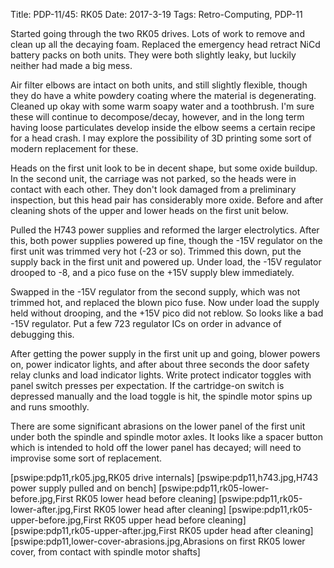 Title: PDP-11/45: RK05
Date: 2017-3-19
Tags: Retro-Computing, PDP-11

Started going through the two RK05 drives.  Lots of work to remove and clean up all the decaying foam.
Replaced the emergency head retract NiCd battery packs on both units.  They were both slightly leaky, but
luckily neither had made a big mess.

Air filter elbows are intact on both units, and still slightly flexible, though they do have a white
powdery coating where the material is degenerating.  Cleaned up okay with some warm soapy water and a
toothbrush.  I'm sure these will continue to decompose/decay, however, and in the long term having loose
particulates develop inside the elbow seems a certain recipe for a head crash.  I may explore the possibility
of 3D printing some sort of modern replacement for these.

Heads on the first unit look to be in decent shape, but some oxide buildup.  In the second unit, the
carriage was not parked, so the heads were in contact with each other.  They don't look damaged from a
preliminary inspection, but this head pair has considerably more oxide.  Before and after cleaning shots of
the upper and lower heads on the first unit below.

Pulled the H743 power supplies and reformed the larger electrolytics.  After this, both power supplies
powered up fine, though the -15V regulator on the first unit was trimmed very hot (-23 or so).  Trimmed this
down, put the supply back in the first unit and powered up.  Under load, the -15V regulator drooped to -8,
and a pico fuse on the +15V supply blew immediately.

Swapped in the -15V regulator from the second supply, which was not trimmed hot, and replaced the blown
pico fuse.  Now under load the supply held without drooping, and the +15V pico did not reblow.  So looks
like a bad -15V regulator.  Put a few 723 regulator ICs on order in advance of debugging this.

After getting the power supply in the first unit up and going, blower powers on, power indicator lights, and
after about three seconds the door safety relay clunks and load indicator lights. Write protect indicator
toggles with panel switch presses per expectation.  If the cartridge-on switch is depressed manually and the
load toggle is hit, the spindle motor spins up and runs smoothly.

There are some significant abrasions on the lower panel of the first unit under both the spindle and spindle
motor axles.  It looks like a spacer button which is intended to hold off the lower panel has decayed; will
need to improvise some sort of replacement.

[pswipe:pdp11,rk05.jpg,RK05 drive internals]
[pswipe:pdp11,h743.jpg,H743 power supply pulled and on bench]
[pswipe:pdp11,rk05-lower-before.jpg,First RK05 lower head before cleaning]
[pswipe:pdp11,rk05-lower-after.jpg,First RK05 lower head after cleaning]
[pswipe:pdp11,rk05-upper-before.jpg,First RK05 upper head before cleaning]
[pswipe:pdp11,rk05-upper-after.jpg,First RK05 upder head after cleaning]
[pswipe:pdp11,lower-cover-abrasions.jpg,Abrasions on first RK05 lower cover, from contact with spindle motor shafts]
